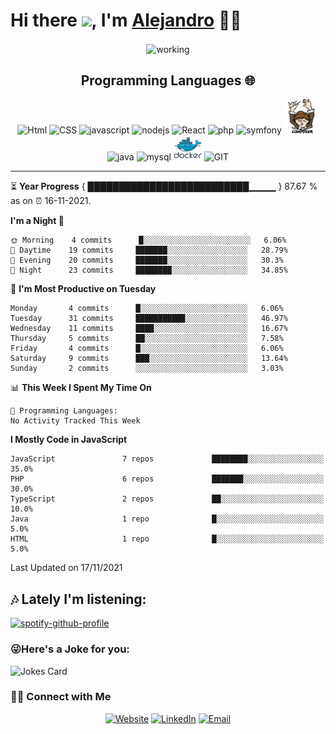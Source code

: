 # Hi there <img src="https://github.com/TheDudeThatCode/TheDudeThatCode/blob/master/Assets/Hi.gif" width="29px">, I'm [Alejandro](https://tellmealex.dev) 👨‍💻


<p align="center">
 <img  src="https://camo.githubusercontent.com/992babdffd8c74a1502de375fbdf7e4d54773242/68747470733a2f2f6d656469612e67697068792e636f6d2f6d656469612f53576f536b4e36447854737a71494b4571762f67697068792e676966" align="center" alt="working" />
 </p>
<h2 align="center">Programming Languages 🌐</h2>


<p align="center">
<img src="https://github.com/TellMeAlex/devicon/blob/master/icons/html5/html5-original.svg" alt="Html" width="55" height="55"/> 
<img src="https://github.com/TellMeAlex/devicon/blob/master/icons/css3/css3-original.svg" alt="CSS" width="55" height="55"/> 
<img src="https://github.com/TellMeAlex/devicon/blob/master/icons/javascript/javascript-original.svg" alt="javascript" width="55" height="55"/> 
<img src="https://github.com/TellMeAlex/devicon/blob/master/icons/nodejs/nodejs-original.svg" alt="nodejs" width="55" height="55"/> 
<img src="https://github.com/TellMeAlex/devicon/blob/master/icons/react/react-original.svg" alt="React" width="55" height="55"/> 
<img src="https://github.com/TellMeAlex/devicon/blob/master/icons/php/php-plain.svg" alt="php" width="55" height="55"/> 
<img src="https://github.com/TellMeAlex/devicon/blob/master/icons/symfony/symfony-original.svg" alt="symfony" width="55" height="55"/> 
<img src="https://github.com/TellMeAlex/devicon/blob/master/icons/composer/composer-original.svg" alt="composer" width="55" height="55"/> 
<img src="https://github.com/TellMeAlex/devicon/blob/master/icons/java/java-original-wordmark.svg" alt="java" width="55" height="55"/> 
<img src="https://github.com/TellMeAlex/devicon/blob/master/icons/mysql/mysql-original-wordmark.svg" alt="mysql" width="55" height="60"/> 
<img src="https://github.com/TellMeAlex/devicon/blob/master/icons/docker/docker-original-wordmark.svg" alt="docker" width="45" height="40"/> 
<img src="https://github.com/TellMeAlex/devicon/blob/master/icons/git/git-original.svg" alt="GIT" width="45" height="40"/> 
</p>

---

⏳ **Year Progress** { ██████████████████████████▁▁▁▁ } 87.67 % as on ⏰ 16-11-2021.

<!--START_SECTION:waka-->
**I'm a Night 🦉** 

```text
🌞 Morning    4 commits      █░░░░░░░░░░░░░░░░░░░░░░░░   6.06% 
🌆 Daytime    19 commits     ███████░░░░░░░░░░░░░░░░░░   28.79% 
🌃 Evening    20 commits     ███████░░░░░░░░░░░░░░░░░░   30.3% 
🌙 Night      23 commits     ████████░░░░░░░░░░░░░░░░░   34.85%

```
📅 **I'm Most Productive on Tuesday** 

```text
Monday       4 commits      █░░░░░░░░░░░░░░░░░░░░░░░░   6.06% 
Tuesday      31 commits     ███████████░░░░░░░░░░░░░░   46.97% 
Wednesday    11 commits     ████░░░░░░░░░░░░░░░░░░░░░   16.67% 
Thursday     5 commits      ██░░░░░░░░░░░░░░░░░░░░░░░   7.58% 
Friday       4 commits      █░░░░░░░░░░░░░░░░░░░░░░░░   6.06% 
Saturday     9 commits      ███░░░░░░░░░░░░░░░░░░░░░░   13.64% 
Sunday       2 commits      ░░░░░░░░░░░░░░░░░░░░░░░░░   3.03%

```


📊 **This Week I Spent My Time On** 

```text
💬 Programming Languages: 
No Activity Tracked This Week

```

**I Mostly Code in JavaScript** 

```text
JavaScript               7 repos             ████████░░░░░░░░░░░░░░░░░   35.0% 
PHP                      6 repos             ███████░░░░░░░░░░░░░░░░░░   30.0% 
TypeScript               2 repos             ██░░░░░░░░░░░░░░░░░░░░░░░   10.0% 
Java                     1 repo              █░░░░░░░░░░░░░░░░░░░░░░░░   5.0% 
HTML                     1 repo              █░░░░░░░░░░░░░░░░░░░░░░░░   5.0%

```



 Last Updated on 17/11/2021
<!--END_SECTION:waka-->

## 🎶 Lately I'm listening:
[![spotify-github-profile](https://spotify-github-profile.vercel.app/api/view?uid=alexdrago&cover_image=true&theme=compact)](https://spotify-github-profile.vercel.app/api/view?uid=alexdrago&redirect=true)

### 😜Here's a Joke for you:
<img src="https://readme-jokes.vercel.app/api" alt="Jokes Card" />


<h3> 🤝🏻 Connect with Me </h3>

<p align="center">
<a href="https://www.tellmealex.dev" target="_blank"><img alt="Website" src="https://img.shields.io/badge/Website-www.tellmealex.dev-blue?style=flat&logo=google-chrome"></a>
<a href="https://www.linkedin.com/in/alejandro-de-la-fuente/" target="_blank"><img alt="LinkedIn" src="https://img.shields.io/badge/LinkedIn-@AlejandroDeLaFuente-blue?style=flat&logo=linkedin"></a>
<a href="mailto:llamamealex@gmail.com"><img alt="Email" src="https://img.shields.io/badge/Email-llamamealex@gmail.com-blue?style=flat&logo=gmail"></a>

